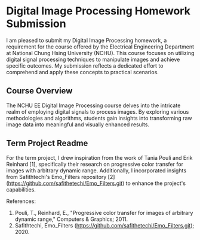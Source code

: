 # Digital Image Processing Homework Submission

I am pleased to submit my Digital Image Processing homework, a requirement for the course offered by the Electrical Engineering Department at National Chung Hsing University (NCHU). This course focuses on utilizing digital signal processing techniques to manipulate images and achieve specific outcomes. My submission reflects a dedicated effort to comprehend and apply these concepts to practical scenarios.

## Course Overview

The NCHU EE Digital Image Processing course delves into the intricate realm of employing digital signals to process images. By exploring various methodologies and algorithms, students gain insights into transforming raw image data into meaningful and visually enhanced results.

## Term Project Readme

For the term project, I drew inspiration from the work of Tania Pouli and Erik Reinhard [1], specifically their research on progressive color transfer for images with arbitrary dynamic range. Additionally, I incorporated insights from Safithtechi's Emo_Filters repository [2] (https://github.com/safithetechi/Emo_Filters.git) to enhance the project's capabilities.

References:
1. Pouli, T., Reinhard, E., "Progressive color transfer for images of arbitrary dynamic range," Computers & Graphics; 2011.
2. Safithtechi, Emo_Filters (https://github.com/safithetechi/Emo_Filters.git); 2020.
